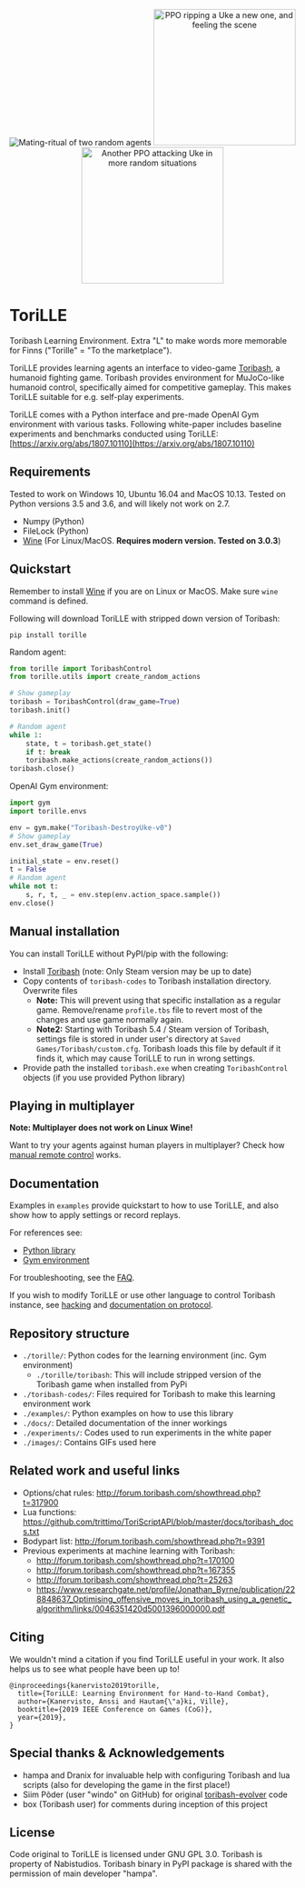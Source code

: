 <p align="center">
  <img alt="Mating-ritual of two random agents" src="https://github.com/Miffyli/ToriLLE/raw/master/images/toribash.gif">
  <a href="http://www.youtube.com/watch?feature=player_embedded&v=_oxx28PbfdI
    " target="_blank"><img src="http://img.youtube.com/vi/_oxx28PbfdI/0.jpg" 
    alt="PPO ripping a Uke a new one, and feeling the scene" width="250" height="240" border="0" /></a>
  <a href="https://www.youtube.com/watch?v=oWxVb4YcU1w
    " target="_blank"><img src="http://img.youtube.com/vi/oWxVb4YcU1w/0.jpg" 
    alt="Another PPO attacking Uke in more random situations" width="250" height="240" border="0" /></a>
</p>

# ToriLLE
Toribash Learning Environment. Extra "L" to make words more memorable for Finns ("Torille" = "To the marketplace").

ToriLLE provides learning agents an interface to video-game [Toribash](http://www.toribash.com/), a humanoid fighting game.
Toribash provides environment for MuJoCo-like humanoid control, specifically aimed for competitive gameplay. This makes
ToriLLE suitable for e.g. self-play experiments. 

ToriLLE comes with a Python interface and pre-made OpenAI Gym environment with various tasks. Following white-paper includes baseline experiments and benchmarks conducted using ToriLLE: [https://arxiv.org/abs/1807.10110](https://arxiv.org/abs/1807.10110)

## Requirements
Tested to work on Windows 10, Ubuntu 16.04 and MacOS 10.13. Tested on Python versions 3.5 and 3.6, and will likely not work on 2.7. 

* Numpy (Python)
* FileLock (Python)
* [Wine](https://wiki.winehq.org/Download) (For Linux/MacOS. **Requires modern version. Tested on 3.0.3**)

## Quickstart
Remember to install [Wine](https://wiki.winehq.org/Download) if you are on Linux or MacOS. Make sure `wine` command is defined.

Following will download ToriLLE with stripped down version of Toribash:
```
pip install torille
```

Random agent:
```python
from torille import ToribashControl
from torille.utils import create_random_actions

# Show gameplay
toribash = ToribashControl(draw_game=True)
toribash.init()

# Random agent
while 1:
    state, t = toribash.get_state()
    if t: break
    toribash.make_actions(create_random_actions())
toribash.close()
```

OpenAI Gym environment:
```python
import gym
import torille.envs

env = gym.make("Toribash-DestroyUke-v0")
# Show gameplay
env.set_draw_game(True)

initial_state = env.reset()
t = False
# Random agent
while not t:
    s, r, t, _ = env.step(env.action_space.sample())
env.close()
```

## Manual installation 

You can install ToriLLE without PyPI/pip with the following:

* Install [Toribash](http://toribash.com/) (note: Only Steam version may be up to date)
* Copy contents of `toribash-codes` to Toribash installation directory. Overwrite files
  * **Note:** This will prevent using that specific installation as a regular game. Remove/rename `profile.tbs` file 
               to revert most of the changes and use game normally again.
  * **Note2:** Starting with Toribash 5.4 / Steam version of Toribash, settings file is stored in under user's directory at
               `Saved Games/Toribash/custom.cfg`. Toribash loads this file by default if it finds it, which may cause 
               ToriLLE to run in wrong settings.
* Provide path the installed `toribash.exe` when creating `ToribashControl` objects (if you use provided Python library)

## Playing in multiplayer

**Note: Multiplayer does not work on Linux Wine!**

Want to try your agents against human players in multiplayer? Check how [manual remote control](docs/manual_torille.md) works.


## Documentation

Examples in `examples` provide quickstart to how to use ToriLLE, and also show how to apply settings or 
record replays.

For references see:

* [Python library](docs/torille.md)
* [Gym environment](docs/envs.md)

For troubleshooting, see the [FAQ](docs/faq.md).

If you wish to modify ToriLLE or use other language to control Toribash instance, see [hacking](docs/hacking.md) and [documentation on protocol](docs/protocol).

## Repository structure
- `./torille/`: Python codes for the learning environment (inc. Gym environment)
  - `./torille/toribash`: This will include stripped version of the Toribash game when installed from PyPi
- `./toribash-codes/`: Files required for Toribash to make this learning environment work 
- `./examples/`: Python examples on how to use this library
- `./docs/`: Detailed documentation of the inner workings
- `./experiments/`: Codes used to run experiments in the white paper
- `./images/`: Contains GIFs used here

## Related work and useful links

* Options/chat rules: http://forum.toribash.com/showthread.php?t=317900
* Lua functions: https://github.com/trittimo/ToriScriptAPI/blob/master/docs/toribash_docs.txt
* Bodypart list: http://forum.toribash.com/showthread.php?t=9391
* Previous experiments at machine learning with Toribash: 
  * http://forum.toribash.com/showthread.php?t=170100
  * http://forum.toribash.com/showthread.php?t=167355
  * http://forum.toribash.com/showthread.php?t=25263
  * https://www.researchgate.net/profile/Jonathan_Byrne/publication/228848637_Optimising_offensive_moves_in_toribash_using_a_genetic_algorithm/links/0046351420d5001396000000.pdf

## Citing

We wouldn't mind a citation if you find ToriLLE useful in your work. It also helps us to see what people have been up to!

```
@inproceedings{kanervisto2019torille,
  title={ToriLLE: Learning Environment for Hand-to-Hand Combat},
  author={Kanervisto, Anssi and Hautam{\"a}ki, Ville},
  booktitle={2019 IEEE Conference on Games (CoG)},
  year={2019},
}
```

## Special thanks & Acknowledgements
- hampa and Dranix for invaluable help with configuring Toribash and lua scripts (also for developing the game in the first place!)
- Siim Põder (user "windo" on GitHub) for original [toribash-evolver](https://github.com/windo/toribash-evolver) code
- box (Toribash user) for comments during inception of this project

## License 
Code original to ToriLLE is licensed under GNU GPL 3.0. Toribash is property of Nabistudios. Toribash binary in PyPI package is shared with the permission of main developer "hampa".
